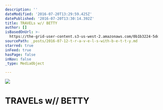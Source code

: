 ```yaml
---
description: ''
dateModified: '2016-07-20T13:29:59.425Z'
datePublished: '2016-07-20T13:30:14.392Z'
title: TRAVELs w// BETTY
author: []
isBasedOnUrl: >-
  https://the-grid-user-content.s3-us-west-2.amazonaws.com/0b1b3224-5ddf-4e9b-81ad-dd672474c0e2.jpg
sourcePath: _posts/2016-07-12-t-r-a-v-e-l-s-with-b-e-t-t-y.md
starred: true
inFeed: true
hasPage: false
inNav: false
_type: MediaObject

---
```

![](https://the-grid-user-content.s3-us-west-2.amazonaws.com/0b1b3224-5ddf-4e9b-81ad-dd672474c0e2.jpg)

# TRAVELs w// BETTY